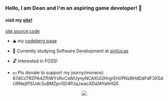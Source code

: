 ### Hello, I am Dean and I'm an aspiring game developer! 👋
#### visit my [site!](https://deanlemans.github.io/)
[site source code](https://github.com/DeanLemans/deanlemans.github.io)

- ⛰️ my [codeberg page](https://codeberg.org/deanlemans)
- 🌱 Currently studying Software Development at [sintlucas](https://www.sintlucas.nl/)
- 🔓 Interested in FOSS!

- 💵 Pls donate to support my journy(monero): 87dCcTRZPA4ZfhWYxRvCsWUynyNCAXUi2HrgrEhVPNz8HdDdFdF3X5dURNejtPSUdc3uBMZpri5D4PJqJwacXDa1AYahHQ5

<div id="header" align="center">
  <img src="https://media.giphy.com/media/enj50kao8gMfu/giphy.gif"/>
</div>
